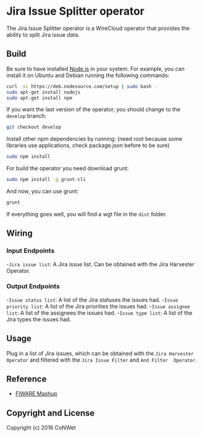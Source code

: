 Jira Issue Splitter operator
======================

The Jira Issue Splitter operator is a WireCloud operator that provides the ability to split Jira issue data.

Build
-----

Be sure to have installed [Node.js](http://node.js) in your system. For example, you can install it on Ubuntu and Debian running the following commands:

```bash
curl -sL https://deb.nodesource.com/setup | sudo bash -
sudo apt-get install nodejs
sudo apt-get install npm
```

If you want the last version of the operator, you should change to the `develop` branch:

```bash
git checkout develop
```

Install other npm dependencies by running: (need root because some libraries use applications, check package.json before to be sure)

```bash
sudo npm install
```

For build the operator you need download grunt:

```bash
sudo npm install -g grunt-cli
```

And now, you can use grunt:

```bash
grunt
```

If everything goes well, you will find a wgt file in the `dist` folder.

## Wiring

### Input Endpoints

-`Jira issue list`: A Jira issue list. Can be obtained with the Jira Harvester Operator.

### Output Endpoints

-`Issue status list`: A list of the Jira statuses the issues had.
-`Issue priority list`: A list of the Jira priorities the issues had.
-`Issue assignee list`: A list of the assignees the issues had.
-`Issue type list`: A list of the Jira types the issues had.

## Usage

Plug in a list of Jira issues, which can be obtained with the `Jira Harvester Operator` and filtered with the `Jira Issue Filter` and `And Filter 
Operator`.

## Reference

- [FIWARE Mashup](https://mashup.lab.fiware.org/)

## Copyright and License

Copyright (c) 2016 CoNWet
